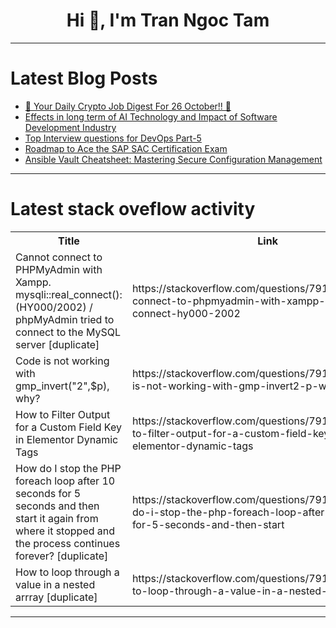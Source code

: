 <h1 align="center">Hi 👋, I'm Tran Ngoc Tam</h1>

---

# Latest Blog Posts 
<!-- BLOG-POST-LIST:START -->
- [🚀 Your Daily Crypto Job Digest For 26 October!! 🚀](https://dev.to/web3hires/your-daily-crypto-job-digest-for-26-october-1k0o)
- [Effects in long term of AI Technology and Impact of Software Development Industry](https://dev.to/seyhunak/effects-in-long-term-of-ai-technology-and-impact-of-software-development-industry-1ddo)
- [Top Interview questions for DevOps Part-5](https://dev.to/i_am_vesh/top-interview-questions-for-devops-part-5-38e0)
- [Roadmap to Ace the SAP SAC Certification Exam](https://dev.to/annadisuza/roadmap-to-ace-the-sap-sac-certification-exam-2hdd)
- [Ansible Vault Cheatsheet: Mastering Secure Configuration Management](https://dev.to/j3zz3r/ansible-vault-cheatsheet-mastering-secure-configuration-management-4i3n)
<!-- BLOG-POST-LIST:END -->

---

# Latest stack oveflow activity
<table>
  <tr><th>Title</th><th>Link</th></tr>
  <!-- STACKOVERFLOW:START --><tr><td>Cannot connect to PHPMyAdmin with Xampp. mysqli::real_connect&lpar;&rpar;: &lpar;HY000/2002&rpar; / phpMyAdmin tried to connect to the MySQL server [duplicate]</td><td>https://stackoverflow.com/questions/79128904/cannot-connect-to-phpmyadmin-with-xampp-mysqlireal-connect-hy000-2002</td></tr><tr><td>Code is not working with gmp_invert&lpar;&quot;2&quot;,$p&rpar;, why?</td><td>https://stackoverflow.com/questions/79128859/code-is-not-working-with-gmp-invert2-p-why</td></tr><tr><td>How to Filter Output for a Custom Field Key in Elementor Dynamic Tags</td><td>https://stackoverflow.com/questions/79128814/how-to-filter-output-for-a-custom-field-key-in-elementor-dynamic-tags</td></tr><tr><td>How do I stop the PHP foreach loop after 10 seconds for 5 seconds and then start it again from where it stopped and the process continues forever? [duplicate]</td><td>https://stackoverflow.com/questions/79128772/how-do-i-stop-the-php-foreach-loop-after-10-seconds-for-5-seconds-and-then-start</td></tr><tr><td>How to loop through a value in a nested arrray [duplicate]</td><td>https://stackoverflow.com/questions/79128742/how-to-loop-through-a-value-in-a-nested-arrray</td></tr><!-- STACKOVERFLOW:END -->
</table>

---


